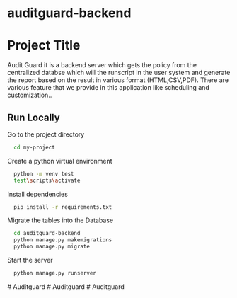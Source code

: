 ﻿# auditguard-backend


# Project Title

Audit Guard it is a backend server which gets the policy from the centralized databse which will the runscript in the user system and generate the report based on the result in various format (HTML,CSV,PDF). There are various feature that we provide in this application like scheduling and customization..




## Run Locally

Go to the project directory

```bash
  cd my-project
```

Create a python virtual environment 

```bash
  python -m venv test
  test\scripts\activate
```

Install dependencies

```bash
  pip install -r requirements.txt
```

Migrate the tables into the Database 

```bash
  cd auditguard-backend
  python manage.py makemigrations
  python manage.py migrate
```

Start the server

```bash
  python manage.py runserver 
```

#   A u d i t g u a r d 
 
 #   A u d i t g u a r d 
 
 #   A u d i t g u a r d 
 
 
